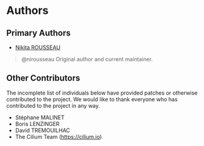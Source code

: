 # Authors

## Primary Authors

* [Nikita ROUSSEAU](https://github.com/nirousseau)

> @nirousseau Original author and current maintainer.

## Other Contributors

The incomplete list of individuals below have provided patches or otherwise
contributed to the project. We would like to thank everyone who has contributed
to the project in any way.

* Stéphane MALINET
* Boris LENZINGER
* David TREMOUILHAC
* The Cilium Team (https://cilium.io)
